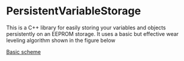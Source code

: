 # PersistentVariableStorage
This is a C++ library for easily storing your variables and objects
persistently on an EEPROM storage.
It uses a basic but effective wear leveling algorithm shown in the figure below

[Basic scheme](/BasicSchematic.jpg "Basic scheme")
